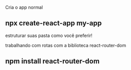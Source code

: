 Cria o app normal 
## npx create-react-app my-app

estruturar suas pasta como você preferir!

trabalhando com rotas com a biblioteca react-router-dom
## npm install react-router-dom